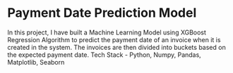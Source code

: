 # Payment Date Prediction Model

In this project, I have built a Machine Learning Model using XGBoost Regression Algorithm to predict the payment date of an invoice when it is created in the system.
The invoices are then divided into buckets based on the expected payment date.
Tech Stack - Python, Numpy, Pandas, Matplotlib, Seaborn

